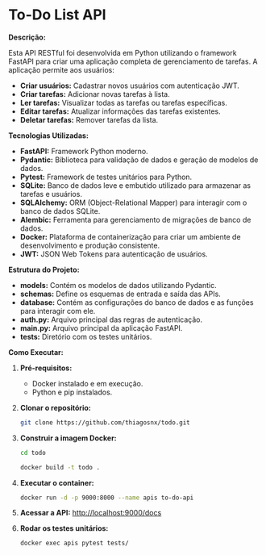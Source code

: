 # To-Do List API

**Descrição:**

Esta API RESTful foi desenvolvida em Python utilizando o framework FastAPI para criar uma aplicação completa de gerenciamento de tarefas. A aplicação permite aos usuários:

* **Criar usuários:** Cadastrar novos usuários com autenticação JWT.
* **Criar tarefas:** Adicionar novas tarefas à lista.
* **Ler tarefas:** Visualizar todas as tarefas ou tarefas específicas.
* **Editar tarefas:** Atualizar informações das tarefas existentes.
* **Deletar tarefas:** Remover tarefas da lista.

**Tecnologias Utilizadas:**

* **FastAPI:** Framework Python moderno.
* **Pydantic:** Biblioteca para validação de dados e geração de modelos de dados.
* **Pytest:** Framework de testes unitários para Python.
* **SQLite:** Banco de dados leve e embutido utilizado para armazenar as tarefas e usuários.
* **SQLAlchemy:** ORM (Object-Relational Mapper) para interagir com o banco de dados SQLite.
* **Alembic:** Ferramenta para gerenciamento de migrações de banco de dados.
* **Docker:** Plataforma de containerização para criar um ambiente de desenvolvimento e produção consistente.
* **JWT:** JSON Web Tokens para autenticação de usuários.

**Estrutura do Projeto:**

* **models:** Contém os modelos de dados utilizando Pydantic.
* **schemas:** Define os esquemas de entrada e saída das APIs.
* **database:** Contém as configurações do banco de dados e as funções para interagir com ele.
* **auth.py:** Arquivo principal das regras de autenticação.
* **main.py:** Arquivo principal da aplicação FastAPI.
* **tests:** Diretório com os testes unitários.

**Como Executar:**

1. **Pré-requisitos:**
   * Docker instalado e em execução.
   * Python e pip instalados.

2. **Clonar o repositório:**
   ```bash
   git clone https://github.com/thiagosnx/todo.git
   ```
3. **Construir a imagem Docker:**
    ```bash
    cd todo
    ```
    ```bash
    docker build -t todo .
     ```

4. **Executar o container:**
   ```bash
   docker run -d -p 9000:8000 --name apis to-do-api
   ```

5. **Acessar a API:**
   [http://localhost:9000/docs](http://localhost:9000/docs)

6. **Rodar os testes unitários:**
    ```bash
   docker exec apis pytest tests/
    ```
   
   